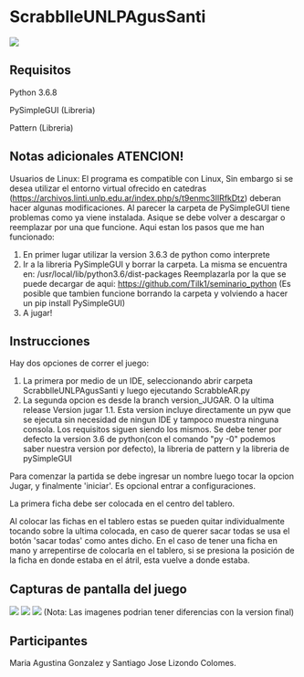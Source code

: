 # ScrabblleUNLPAgusSanti
![](https://i.imgur.com/O7vRM8o.png)


## Requisitos

Python 3.6.8

PySimpleGUI (Libreria)

Pattern (Libreria)

## Notas adicionales ATENCION!
Usuarios de Linux: El programa es compatible con Linux,
Sin embargo si se desea utilizar el entorno virtual ofrecido en catedras (https://archivos.linti.unlp.edu.ar/index.php/s/t9enmc3IlRfkDtz)  deberan hacer algunas modificaciones.
Al parecer la carpeta de PySimpleGUI tiene problemas como ya viene instalada. Asique se debe volver a descargar o reemplazar por
una que funcione. Aqui estan los pasos que me han funcionado:
1. En primer lugar utilizar la version 3.6.3 de python como interprete
2. Ir a la libreria PySimpleGUI y borrar la carpeta. La misma se encuentra en: /usr/local/lib/python3.6/dist-packages   Reemplazarla por la que se puede decargar de aqui: https://github.com/Tilk1/seminario_python
(Es posible que tambien funcione borrando la carpeta y volviendo a hacer un pip install PySimpleGUI)
3. A jugar!

## Instrucciones

Hay dos opciones de correr el juego: 
1. La primera por medio de un IDE, seleccionando abrir carpeta ScrabblleUNLPAgusSanti y luego ejecutando ScrabbleAR.py
2. La segunda opcion es desde la branch version_JUGAR. O la ultima release Version jugar 1.1. Esta version incluye directamente un pyw que se ejecuta sin necesidad
de ningun IDE y tampoco muestra ninguna consola. Los requisitos siguen siendo los mismos. Se debe tener por defecto la version
3.6 de python(con el comando "py -0" podemos saber nuestra version por defecto), la libreria de pattern y la libreria de pySimpleGUI

Para comenzar la partida se debe ingresar un nombre luego tocar la opcion Jugar, y finalmente 'iniciar'. Es opcional entrar
a configuraciones.

La primera ficha debe ser colocada en el centro del tablero.

Al colocar las fichas en el tablero estas se pueden quitar individualmente tocando sobre la ultima colocada, en caso de querer sacar todas se usa el botón 'sacar todas' como antes dicho. En el caso de tener una ficha en mano y arrepentirse de colocarla en el tablero, si se presiona la posición de la ficha en donde estaba en el átril, esta vuelve a donde estaba. 



## Capturas de pantalla del juego

![](https://i.imgur.com/qOjQ1NO.png)
![](https://i.imgur.com/45gNJkF.png)
![](https://i.imgur.com/VVULFtw.png)
(Nota: Las imagenes podrian tener diferencias con la version final)

## Participantes

Maria Agustina Gonzalez y Santiago Jose Lizondo Colomes.

